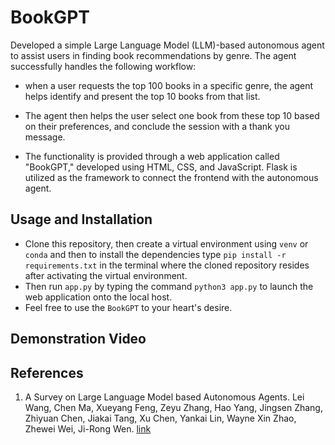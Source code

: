 # BookGPT

Developed a simple Large Language Model (LLM)-based autonomous agent to assist users in finding book recommendations by genre. The agent successfully handles the following workflow: 
- when a user requests the top 100 books in a specific genre, the agent helps identify and present the top 10 books from that list. 
- The agent then helps the user select one book from these top 10 based on their preferences, and conclude the session with a thank you message. 

- The functionality is provided through a web application called "BookGPT," developed using HTML, CSS, and JavaScript. Flask is utilized as the framework to connect the frontend with the autonomous agent.

## Usage and Installation
- Clone this repository, then create a virtual environment using `venv` or `conda` and then to install the dependencies type `pip install -r requirements.txt` in the terminal where the cloned repository resides after activating the virtual environment.
- Then run `app.py` by typing the command `python3 app.py` to launch the web application onto the local host.
- Feel free to use the `BookGPT` to your heart's desire.

## Demonstration Video



## References
1. A Survey on Large Language Model based Autonomous Agents. Lei Wang, Chen Ma, Xueyang Feng, Zeyu Zhang, Hao Yang, Jingsen Zhang, Zhiyuan Chen, Jiakai Tang, Xu Chen, Yankai Lin, Wayne Xin Zhao, Zhewei Wei, Ji-Rong Wen. [link](https://arxiv.org/abs/2308.11432)